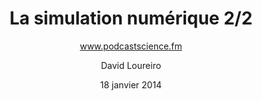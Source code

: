 ---
title: La simulation numérique 2/2
author: David Loureiro
subtitle: www.podcastscience.fm
date: 18 janvier 2014
credit_image: http://www.optimalenergetics.com/Blog/wp-content/uploads/2011/01/WheelOfSimulation.jpg
---